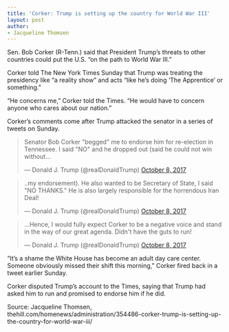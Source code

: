 ```yaml
---
title: 'Corker: Trump is setting up the country for World War III'
layout: post
author:
- Jacqueline Thomsen
---
```


Sen. Bob Corker (R-Tenn.) said that President Trump’s threats to other countries could put the U.S. “on the path to World War III.”

Corker told The New York Times Sunday that Trump was treating the presidency like “a reality show” and acts “like he’s doing ‘The Apprentice’ or something.”

“He concerns me,” Corker told the Times. “He would have to concern anyone who cares about our nation.”

Corker’s comments come after Trump attacked the senator in a series of tweets on Sunday.

<blockquote class="twitter-tweet"><p lang="en" dir="ltr">Senator Bob Corker &quot;begged&quot; me to endorse him for re-election in Tennessee. I said &quot;NO&quot; and he dropped out (said he could not win without...</p>&mdash; Donald J. Trump (@realDonaldTrump) <a href="https://twitter.com/realDonaldTrump/status/917026789188399105?ref_src=twsrc%5Etfw">October 8, 2017</a></blockquote> <script async src="https://platform.twitter.com/widgets.js" charset="utf-8"></script>

<blockquote class="twitter-tweet"><p lang="en" dir="ltr">..my endorsement). He also wanted to be Secretary of State, I said &quot;NO THANKS.&quot; He is also largely responsible for the horrendous Iran Deal!</p>&mdash; Donald J. Trump (@realDonaldTrump) <a href="https://twitter.com/realDonaldTrump/status/917029060471152640?ref_src=twsrc%5Etfw">October 8, 2017</a></blockquote> <script async src="https://platform.twitter.com/widgets.js" charset="utf-8"></script>

<blockquote class="twitter-tweet"><p lang="en" dir="ltr">...Hence, I would fully expect Corker to be a negative voice and stand in the way of our great agenda. Didn&#39;t have the guts to run!</p>&mdash; Donald J. Trump (@realDonaldTrump) <a href="https://twitter.com/realDonaldTrump/status/917030148867682304?ref_src=twsrc%5Etfw">October 8, 2017</a></blockquote> <script async src="https://platform.twitter.com/widgets.js" charset="utf-8"></script>

“It’s a shame the White House has become an adult day care center. Someone obviously missed their shift this morning,” Corker fired back in a tweet earlier Sunday.

Corker disputed Trump’s account to the Times, saying that Trump had asked him to run and promised to endorse him if he did.

Source: Jacqueline Thomsen, thehill.com/homenews/administration/354486-corker-trump-is-setting-up-the-country-for-world-war-iii/
